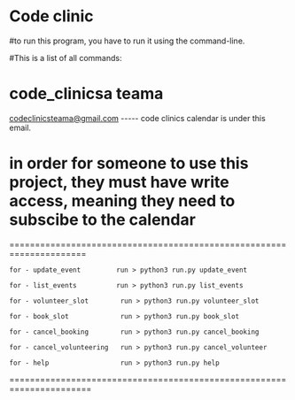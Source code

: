 # Code clinic 

#to run this program, you have to run it using the command-line.

#This is a list of all commands:

# code_clinicsa teama
codeclinicsteama@gmail.com   ----- code clinics calendar is under this email.

# in order for someone to use this project, they must have write access, meaning they need to subscibe to the calendar 

=====================================================================
                                              

    for - update_event         run > python3 run.py update_event

    for - list_events          run > python3 run.py list_events
                                                    
    for - volunteer_slot        run > python3 run.py volunteer_slot 

    for - book_slot             run > python3 run.py book_slot
    
    for - cancel_booking        run > python3 run.py cancel_booking

    for - cancel_volunteering   run > python3 run.py cancel_volunteer

    for - help                  run > python3 run.py help
    
======================================================================





